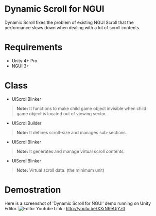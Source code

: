 # Dynamic Scroll for NGUI

Dynamic Scroll fixes the problem of existing NGUI Scroll that the performance slows down when dealing with a lot of scroll contents.

# Requirements

* Unity 4+ Pro
* NGUI 3+

# Class

* UIScrollBlinker
> **Note:** It functions to make child game object invisible when child game object is located out of viewing sector.

* UIScrollBuilder
> **Note:** It defines scroll-size and manages sub-sections.

* UIScrollBlinker
> **Note:** It generates and manage virtual scroll contents.

* UIScrollBlinker
> **Note:** Virtual scroll data. (the minimum unit)

# Demostration
Here is a screenshot of 'Dynamic Scroll for NGUI' demo running on Unity Editor.
![Editor](https://lh4.googleusercontent.com/-FVypVu3MyAw/VPzzSqa9qQI/AAAAAAAABKM/-6H9XryPvI4/s0/screenshot.png)
Youtube Link : http://youtu.be/XXrNReUjYz0

